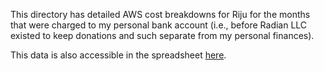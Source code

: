 This directory has detailed AWS cost breakdowns for Riju for the
months that were charged to my personal bank account (i.e., before
Radian LLC existed to keep donations and such separate from my
personal finances).

This data is also accessible in the spreadsheet
[here](https://docs.google.com/spreadsheets/d/15Us9KLXaJ6B1lNhrM6GV6JmmeKqNc8NNeTnaWiAhozw/edit?usp=sharing).
